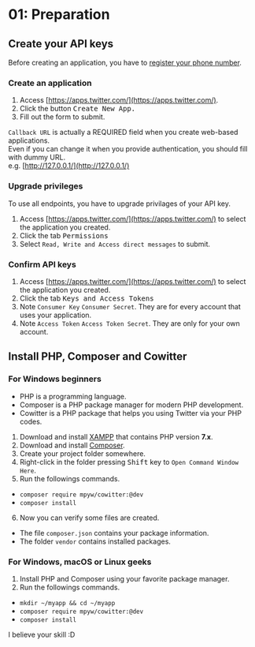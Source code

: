 # 01: Preparation

## Create your API keys

Before creating an application, you have to [register your phone number](https://twitter.com/settings/add_phone).

### Create an application

1. Access [https://apps.twitter.com/](https://apps.twitter.com/).
2. Click the button <kbd>Create New App</kdb>.
3. Fill out the form to submit.

`Callback URL` is actually a REQUIRED field when you create web-based applications.<br />Even if you can change it when you provide authentication, you should fill with dummy URL. <br />e.g. [http://127.0.0.1/](http://127.0.0.1/)

### Upgrade privileges

To use all endpoints, you have to upgrade privilages of your API key.

1. Access [https://apps.twitter.com/](https://apps.twitter.com/) to select the application you created.
2. Click the tab <kbd>Permissions</kbd>
3. Select `Read, Write and Access direct messages` to submit.

### Confirm API keys

1. Access [https://apps.twitter.com/](https://apps.twitter.com/) to select the application you created.
2. Click the tab <kbd>Keys and Access Tokens</kbd>
3. Note `Consumer Key` `Consumer Secret`. They are for every account that uses your application.
3. Note `Access Token` `Access Token Secret`. They are only for your own account.

## Install PHP, Composer and Cowitter

### For Windows beginners

- PHP is a programming language.
- Composer is a PHP package manager for modern PHP development.
- Cowitter is a PHP package that helps you using Twitter via your PHP codes.

1. Download and install [XAMPP](https://www.apachefriends.org) that contains PHP version **7.x**.
2. Download and install [Composer](https://getcomposer.org/doc/00-intro.md#installation-windows).
3. Create your project folder somewhere.
4. Right-click in the folder pressing <kbd>Shift</kbd> key to `Open Command Window Here`.
5. Run the followings commands.
  - `composer require mpyw/cowitter:@dev`
  - `composer install`
6. Now you can verify some files are created.
  - The file `composer.json` contains your package information.
  - The folder `vendor` contains installed packages.

### For Windows, macOS or Linux geeks

1. Install PHP and Composer using your favorite package manager.
2. Run the followings commands.
  - `mkdir ~/myapp && cd ~/myapp`
  - `composer require mpyw/cowitter:@dev`
  - `composer install`

I believe your skill :D
